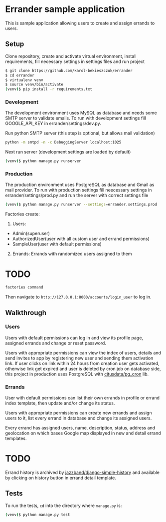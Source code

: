 # Errander sample application

This is sample application allowing users to create and assign errands to users.

## Setup

Clone repository, create and activate virtual environment, install requirements, fill necessary settings in settings files and run project

```sh
$ git clone https://github.com/karol-bekieszczuk/errander
$ cd errander
$ virtualenv venv
$ source venv/bin/activate
(venv)$ pip install -r requirements.txt
```

### Development
The development environment uses MySQL as database and needs some SMTP server to validate emails.
To run with development settings fill GOOGLE_API_KEY in errander/settings/dev.py. 

Run python SMTP server (this step is optional, but allows mail validation)

```sh
python -m smtpd -n -c DebuggingServer localhost:1025
```

Next run server (development settings are loaded by default)

```sh
(venv)$ python manage.py runserver
```

### Production
The production environment uses PostgreSQL as database and Gmail as mail provider.
To run with production settings fill neecessary settings in errander/settings/prod.py and run the server with correct settings file

```sh
(venv)$ python manage.py runserver --settings=errander.settings.prod
```
Factories create:
1. Users:
  * Admin(superuser)
  * AuthorizedUser(user with all custom user and errand permissions)
  * SampleUser(user with default permissions)

2. Errands:
Errands with randomized users assigned to them

# TODO
```sh
factories command
```

Then navigate to `http://127.0.0.1:8000/accounts/login_user` to log in.

## Walkthrough

### Users
Users with default permissions can log in and view its profile page, assigned errands and change or reset password.

Users with appropriate permissions can view the index of users, details and send invites to app by registering new user and sending them activation link. If user clicks on link within 24 hours from creation user gets activated, otherwise link get expired and user is deleted by cron job on database side, this project in production uses PostgreSQL with [citusdata/pg_cron](https://github.com/citusdata/pg_cron) lib.


### Errands
User with default permissions can list their own errands in profile or errand index template, then update and/or change its status.

Users with appropriate permissions can create new errands and assign users to it, list every errand in database and change its assigned users.

Every errand has assigned users, name, description, status, address and geolocation on which bases Google map displayed in new and detail errand templates.

# TODO
Errand history is archived by [jazzband/django-simple-history](https://github.com/jazzband/django-simple-history) and available by clicking on history button in errand detail template.

## Tests

To run the tests, `cd` into the directory where `manage.py` is:
```sh
(venv)$ python manage.py test 
```
